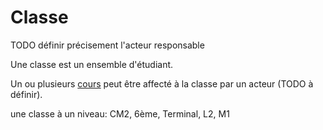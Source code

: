 #  Classe

TODO définir précisement l'acteur responsable

Une classe est un ensemble d'étudiant.

Un ou plusieurs [cours](cours.md) peut être affecté à la classe par un acteur (TODO à définir).

une classe à un niveau: CM2, 6ème, Terminal, L2, M1

<!--- Author : Hugo Validator : name -->
